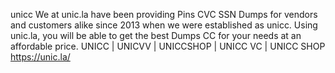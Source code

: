 unicc
We at unic.la have been providing Pins CVC SSN Dumps for vendors and customers alike since 2013 when we were established as unicc. Using unic.la, you will be able to get the best Dumps CC for your needs at an affordable price. UNICC | UNICVV | UNICCSHOP | UNICC VC | UNICC SHOP https://unic.la/
